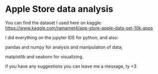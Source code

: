 # Apple Store data analysis

You can find the dataset I used here on kaggle:
https://www.kaggle.com/ramamet4/app-store-apple-data-set-10k-apps

I did everything on the jupyter IDE for python, and also:

pandas and numpy for analysis and manipulation of data;

matplotlib and seaborn for visualizing.

if you have any suggestions you can leave me a message, ty <3
